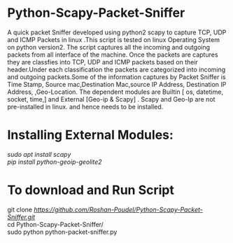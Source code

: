 # Python-Scapy-Packet-Sniffer
A quick packet Sniffer developed using python2 scapy to capture TCP, UDP and ICMP Packets in linux .This script is tested on linux Operating System on python version2. The script captures all the incoming and outgoing packets from all interface of the machine. Once the packets are captures they are classfies into TCP, UDP and ICMP packets based on their header.Under each classification the packets are categorized into incoming and outgoing packets.Some of the information captures by Packet Sniffer is Time Stamp, Source mac,Destination Mac,source IP Address, Destination IP Address, 
,Geo-Location. The dependent modules are Builtin [ os, datetime, socket, time,] and External [Geo-ip & Scapy] . Scapy and Geo-Ip are not pre-installed in linux.
and hence needs to be installed.

# Installing External Modules:      
*sudo apt install scapy*  
*pip install python-geoip-geolite2*    

# To download and Run Script
git clone *https://github.com/Roshan-Poudel/Python-Scapy-Packet-Sniffer.git*  
cd Python-Scapy-Packet-Sniffer/  
sudo python python-packet-sniffer.py       
